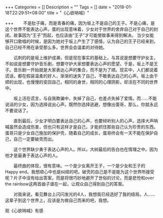 +++
Categories = []
Description = ""
Tags = []
date = "2018-01-18T22:29:51+08:00"
title = "《心欲呐喊》"

+++
&emsp;&emsp;不是肚子痛，而是青春的痛，因为坂上不是自己的王子。不是心痛，是这个世界不能表达心声。蛋的出现意味着，少女对于世界的舍弃自己对于自己的封闭。故事因为“王子”而起，也应该由“王子”才可能使故事来得到解决。
当少女能够开口歌唱的时候，是因为她对于坂上产生了了感情，认为自己的王子已经来到，自己已经不用在承受那么多。世界会会温柔的对待她。

&emsp;&emsp;讥刺的的是坂上维护成濑，但是现在事实的基础上。与其说是想要守护女主，不如说是想要守护音乐剧，想要守护大家想要表达心声的愿望。于是，坂上不是王子。音乐剧一开始就是大家表达心声的集合，而不是为了顺。现实中，人们都说着谎话，都在假装温柔的好人，渐渐的迷失了自己，不敢表达自己的心声。坂上由于顺的出现，也慢慢的变回自己，相同的身世，相同的心理阴影，却活在不同的世界中。

&emsp;&emsp;坂上活在谎言，与自我欺骗中，失掉了自己，也差点失掉了爱情。而……不能说话的少女，因为选择说出心声。既然你选择逃避，想像出蛋哥，那么，你就永远不要说话了。

&emsp;&emsp;直到最后，少女才明白要表达自己的心声，也要倾听别人的心声。选择大声呐喊虽然会造成伤害，但也只有这样才是自己，才能抓住那些自己认为珍贵的东西。蛋哥只是少女自己施加的保护壳，随着自己的成长，蛋哥终会有一天不能在保护自己，自己一定要破壳而出。

&emsp;&emsp;这个世界缺少勇于表达心声的人。所以，大树最后的告白也在情理之中。因为他才是最勇于表达心声的人。

&emsp;&emsp;最终曲的体现，很有意味。一个是少女离开王子，一个是少女和王子的Happy end。我想顺心中也是纠结的吧，破壳的自己是不是能为这个世界所接受呢？片子中没有给出答案，而是将很巧妙地避开了世俗的讨论，而是悲怆和over the rainbow这两首曲子谱在一起，让观众自己得到自己的答案。

&emsp;&emsp;对我来说，看见舞台上闪闪发光的4人，我想我已经选好了我的结局。人……这辈子到这个世界上，应该是为做自己而来的吧，我想。

观《心欲呐喊》有感
